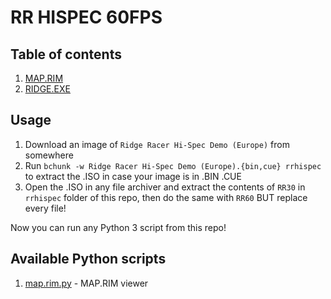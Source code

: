 # RR HISPEC 60FPS

## Table of contents

 1. [MAP.RIM](map.rim.md)
 2. [RIDGE.EXE](ridge.exe.md)

## Usage

 1. Download an image of `Ridge Racer Hi-Spec Demo (Europe)` from somewhere
 2. Run `bchunk -w Ridge Racer Hi-Spec Demo (Europe).{bin,cue} rrhispec` to extract the .ISO in case your image is in .BIN .CUE
 3. Open the .ISO in any file archiver and extract the contents of `RR30` in `rrhispec` folder of this repo, then do the same with `RR60` BUT replace every file!

Now you can run any Python 3 script from this repo!

## Available Python scripts

 1. [map.rim.py](map.rim.py) - MAP.RIM viewer
